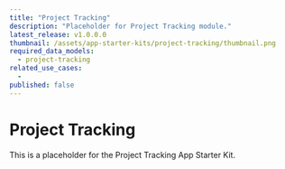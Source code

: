 ```yaml
---
title: "Project Tracking"
description: "Placeholder for Project Tracking module."
latest_release: v1.0.0.0
thumbnail: /assets/app-starter-kits/project-tracking/thumbnail.png
required_data_models:
  - project-tracking
related_use_cases:
  - 
published: false
---
```


# Project Tracking

This is a placeholder for the Project Tracking App Starter Kit.
